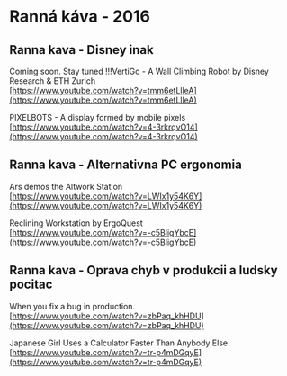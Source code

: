 

# Ranná káva - 2016


## Ranna kava - Disney inak

Coming soon. Stay tuned !!!VertiGo - A Wall Climbing Robot by Disney Research & ETH Zurich  
[https://www.youtube.com/watch?v=tmm6etLlleA](https://www.youtube.com/watch?v=tmm6etLlleA)

PIXELBOTS - A display formed by mobile pixels  
[https://www.youtube.com/watch?v=4-3rkrqvO14](https://www.youtube.com/watch?v=4-3rkrqvO14)


## Ranna kava - Alternativna PC ergonomia

Ars demos the Altwork Station  
[https://www.youtube.com/watch?v=LWIx1y54K6Y](https://www.youtube.com/watch?v=LWIx1y54K6Y)

Reclining Workstation by ErgoQuest  
[https://www.youtube.com/watch?v=-c5BligYbcE](https://www.youtube.com/watch?v=-c5BligYbcE)


## Ranna kava - Oprava chyb v produkcii a ludsky pocitac

When you fix a bug in production.  
[https://www.youtube.com/watch?v=zbPaq_khHDU](https://www.youtube.com/watch?v=zbPaq_khHDU)

Japanese Girl Uses a Calculator Faster Than Anybody Else  
[https://www.youtube.com/watch?v=tr-p4mDGqyE](https://www.youtube.com/watch?v=tr-p4mDGqyE)